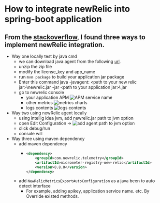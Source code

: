 # How to integrate newRelic into spring-boot application

## From the [stackoverflow](https://stackoverflow.com/questions/26901959/new-relic-for-spring-boot), I found three ways to implement newRelic integration.

* Way one locally test by java cmd
  * we can download java agent from the following [url](https://docs.newrelic.com/docs/release-notes/agent-release-notes/java-release-notes/).
  * unzip the zip file
  * modify the license_key and app_name
  * run ```mvn package``` to build your application jar package
  * Enter this command java -javagent: \<path to your new relic jar\>\newrelic.jar -jar \<path to your application jar\>\\<you rapplication jar name>.jar
  * go to newrelic console
    * your application APM 
      ![APM service name](https://user-images.githubusercontent.com/96409339/166885858-57be9335-04e4-4269-b843-13d8b8d1c195.png)
    * other metrics
      ![metrics charts](https://user-images.githubusercontent.com/96409339/166887000-12aa2119-ed36-409c-a4d0-293935025627.png)
    * logs contents
      ![logs contents](https://user-images.githubusercontent.com/96409339/166887340-305a0dd5-4ca7-49f7-bd49-cbdd93c2a594.png)
* Way two using newRelic agent locally
  * using intellig idea jvm, add newrelic.jar path to jvm option
  * open Edit Configuration -> 
  ![add agent path to jvm option](https://user-images.githubusercontent.com/6279298/167244182-60e5ec52-6162-48e2-bb6f-18160ab409aa.png)
  * click debug/run
  * console will 
* Way three using maven dependency
  * add maven dependency
    * ```xml
      <dependency>
          <groupId>com.newrelic.telemetry</groupId>
          <artifactId>micrometer-registry-new-relic</artifactId>
          <version>0.8.0</version>
      </dependency>
      ```
  * add ```NewRelicMetricsExportAutoConfiguration``` as a java been to auto detect interface
    * For example, adding apikey, application service name. etc. By Override existed methods.
